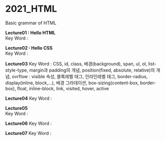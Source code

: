 # 2021_HTML
Basic grammar of HTML

      
**Lecture01 : Hello HTML**   
Key Word :
   
**Lecture02 : Hello CSS**   
Key Word :
   
**Lecture03**
Key Word : CSS, id, class, 배경(background), span, ul, ol, list-style-type, margin과 padding의 개념, position(fixed, absolute, relative)의 개념, ovrflow : visible 속성, 블록레벨 태그, 인라인레벨 태그, border-radius, display(inline, block,...), 배경 그라데이션, box-sizing(content-box, border-box), float, inline-block, link, visited, hover, active
   
**Lecture04**
Key Word :
   
**Lecture05**   
Key Word :
   
**Lecture06**
Key Word : 
   
**Lecture07**
Key Word :
   





